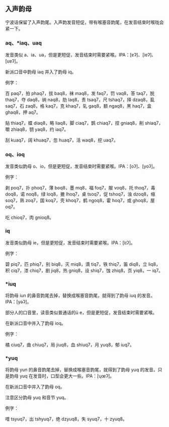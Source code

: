 ## 入声韵母

宁波话保留了入声韵尾。入声韵发音短促，带有喉塞音韵尾，在发音结束时喉咙会紧一下。

### aq、\*iaq、uaq

发音类似 a、ia、ua，但是更短促，发音结束时需要紧喉。IPA：\[ɐʔ\]、\[iɐʔ\]、\[uɐʔ\]。

新派口音中韵母 iaq 并入了韵母 iq。

例字：

百 paq7，拍 phaq7，拔 baq8，袜 maq8，发 faq7，罚 vaq8，答 taq7，脱 thaq7，夺 daq8，纳 naq8，肋 laq8，责 tsaq7，尺 tshaq7，择 dzaq8，虱 saq7，石 zaq8，格 kaq7，克 khaq7，轧 gaq8，额 ngaq8，黑 haq7，盒 ghaq8，押 aq7。

贴 thiaq7，蝶 diaq8，略 liaq8，脚 ciaq7，鹊 chiaq7，捏 gniaq8，削 shiaq7，嚼 zhiaq8，钥 yaq8，约 iaq7。

刮 kuaq7，阔 khuaq7，忽 huaq7，活 waq8，挖 uaq7。

### oq、ioq

发音类似韵母 o、io，但是更短促，发音结束时需要紧喉。IPA：\[oʔ\]、\[yoʔ\]。

例字：

剥 poq7，扑 phoq7，薄 boq8，墨 mq8，福 foq7，服 voq8，托 thoq7，毒 doq8，诺 noq8，绿 loq8，摝 lhoq7，桌 tsoq7，促 tshoq7，浊 dzoq8，缩 soq7，熟 zoq7，国 koq7，壳 khoq7，鹤 ngoq8，霍 hoq7，或 ghoq8，屋 oq7。

吃 chioq7，肉 gnioq8。

### iq

发音类似韵母 ie，但是更短促，发音结束时需要紧喉。IPA：\[iɪʔ\]。

例字：

碧 piq7，匹 phiq7，别 biq8，灭 miq8，滴 tiq7，铁 thiq7，笛 diq8，立 liq8，积 ciq7，漆 chiq7，剧 jiq8，热 gniq8，设 shiq7，蚀 zhiq8，页 yiq8，一 iq7。

### \*iuq

将韵母 iun 的鼻音韵尾去掉，替换成喉塞音韵尾，就得到了韵母 iuq 的发音。IPA：\[yəʔ\]。

部分人的口音里，读音类似普通话的ü e，但是更短促，发音结束时需要紧喉。

在新派口音中并入了韵母 ioq。

例字：

橘 ciuq7，曲 chiuq7，局 jiuq8，血 shiuq7，月 yuq8，郁 iuq7。

### \*yuq

将韵母 yun 的鼻音韵尾去掉，替换成喉塞音韵尾，就得到了韵母 yuq 的发音。只是韵母 yuq 在发音时，口型会更大一些。IPA：\[ʮœʔ\]。

在新派口音中并入了韵母 oq。

注意区分韵母 yuq 和音节 yuq。

例字：

唶 tsyuq7，出 tshyuq7，绝 dzyuq8，失 syuq7，十 zyuq8。